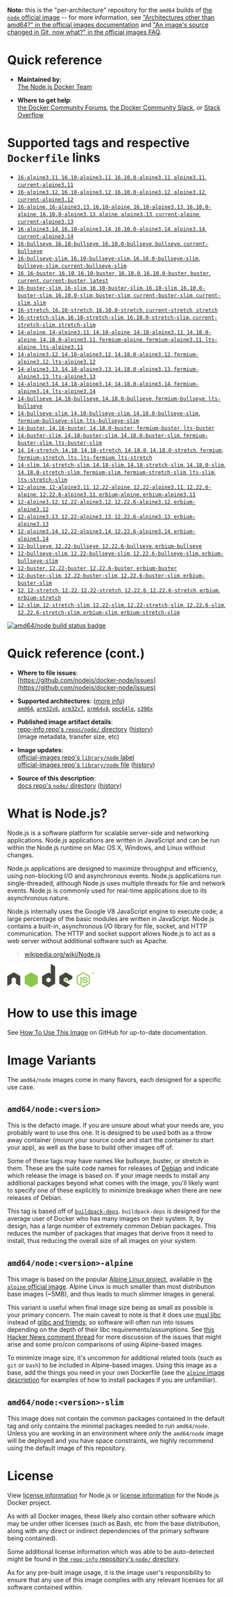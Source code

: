 <!--

********************************************************************************

WARNING:

    DO NOT EDIT "node/README.md"

    IT IS AUTO-GENERATED

    (from the other files in "node/" combined with a set of templates)

********************************************************************************

-->

**Note:** this is the "per-architecture" repository for the `amd64` builds of [the `node` official image](https://hub.docker.com/_/node) -- for more information, see ["Architectures other than amd64?" in the official images documentation](https://github.com/docker-library/official-images#architectures-other-than-amd64) and ["An image's source changed in Git, now what?" in the official images FAQ](https://github.com/docker-library/faq#an-images-source-changed-in-git-now-what).

# Quick reference

-	**Maintained by**:  
	[The Node.js Docker Team](https://github.com/nodejs/docker-node)

-	**Where to get help**:  
	[the Docker Community Forums](https://forums.docker.com/), [the Docker Community Slack](https://dockr.ly/slack), or [Stack Overflow](https://stackoverflow.com/search?tab=newest&q=docker)

# Supported tags and respective `Dockerfile` links

-	[`16-alpine3.11`, `16.10-alpine3.11`, `16.10.0-alpine3.11`, `alpine3.11`, `current-alpine3.11`](https://github.com/nodejs/docker-node/blob/e886c2c1d3a109ccfe169419f3b30f9794bacf61/16/alpine3.11/Dockerfile)
-	[`16-alpine3.12`, `16.10-alpine3.12`, `16.10.0-alpine3.12`, `alpine3.12`, `current-alpine3.12`](https://github.com/nodejs/docker-node/blob/e886c2c1d3a109ccfe169419f3b30f9794bacf61/16/alpine3.12/Dockerfile)
-	[`16-alpine`, `16-alpine3.13`, `16.10-alpine`, `16.10-alpine3.13`, `16.10.0-alpine`, `16.10.0-alpine3.13`, `alpine`, `alpine3.13`, `current-alpine`, `current-alpine3.13`](https://github.com/nodejs/docker-node/blob/e886c2c1d3a109ccfe169419f3b30f9794bacf61/16/alpine3.13/Dockerfile)
-	[`16-alpine3.14`, `16.10-alpine3.14`, `16.10.0-alpine3.14`, `alpine3.14`, `current-alpine3.14`](https://github.com/nodejs/docker-node/blob/e886c2c1d3a109ccfe169419f3b30f9794bacf61/16/alpine3.14/Dockerfile)
-	[`16-bullseye`, `16.10-bullseye`, `16.10.0-bullseye`, `bullseye`, `current-bullseye`](https://github.com/nodejs/docker-node/blob/e886c2c1d3a109ccfe169419f3b30f9794bacf61/16/bullseye/Dockerfile)
-	[`16-bullseye-slim`, `16.10-bullseye-slim`, `16.10.0-bullseye-slim`, `bullseye-slim`, `current-bullseye-slim`](https://github.com/nodejs/docker-node/blob/e886c2c1d3a109ccfe169419f3b30f9794bacf61/16/bullseye-slim/Dockerfile)
-	[`16`, `16-buster`, `16.10`, `16.10-buster`, `16.10.0`, `16.10.0-buster`, `buster`, `current`, `current-buster`, `latest`](https://github.com/nodejs/docker-node/blob/e886c2c1d3a109ccfe169419f3b30f9794bacf61/16/buster/Dockerfile)
-	[`16-buster-slim`, `16-slim`, `16.10-buster-slim`, `16.10-slim`, `16.10.0-buster-slim`, `16.10.0-slim`, `buster-slim`, `current-buster-slim`, `current-slim`, `slim`](https://github.com/nodejs/docker-node/blob/e886c2c1d3a109ccfe169419f3b30f9794bacf61/16/buster-slim/Dockerfile)
-	[`16-stretch`, `16.10-stretch`, `16.10.0-stretch`, `current-stretch`, `stretch`](https://github.com/nodejs/docker-node/blob/e886c2c1d3a109ccfe169419f3b30f9794bacf61/16/stretch/Dockerfile)
-	[`16-stretch-slim`, `16.10-stretch-slim`, `16.10.0-stretch-slim`, `current-stretch-slim`, `stretch-slim`](https://github.com/nodejs/docker-node/blob/e886c2c1d3a109ccfe169419f3b30f9794bacf61/16/stretch-slim/Dockerfile)
-	[`14-alpine`, `14-alpine3.11`, `14.18-alpine`, `14.18-alpine3.11`, `14.18.0-alpine`, `14.18.0-alpine3.11`, `fermium-alpine`, `fermium-alpine3.11`, `lts-alpine`, `lts-alpine3.11`](https://github.com/nodejs/docker-node/blob/a049b4da06e758197e248eb9d5a895f804f4d2a0/14/alpine3.11/Dockerfile)
-	[`14-alpine3.12`, `14.18-alpine3.12`, `14.18.0-alpine3.12`, `fermium-alpine3.12`, `lts-alpine3.12`](https://github.com/nodejs/docker-node/blob/a049b4da06e758197e248eb9d5a895f804f4d2a0/14/alpine3.12/Dockerfile)
-	[`14-alpine3.13`, `14.18-alpine3.13`, `14.18.0-alpine3.13`, `fermium-alpine3.13`, `lts-alpine3.13`](https://github.com/nodejs/docker-node/blob/a049b4da06e758197e248eb9d5a895f804f4d2a0/14/alpine3.13/Dockerfile)
-	[`14-alpine3.14`, `14.18-alpine3.14`, `14.18.0-alpine3.14`, `fermium-alpine3.14`, `lts-alpine3.14`](https://github.com/nodejs/docker-node/blob/a049b4da06e758197e248eb9d5a895f804f4d2a0/14/alpine3.14/Dockerfile)
-	[`14-bullseye`, `14.18-bullseye`, `14.18.0-bullseye`, `fermium-bullseye`, `lts-bullseye`](https://github.com/nodejs/docker-node/blob/a049b4da06e758197e248eb9d5a895f804f4d2a0/14/bullseye/Dockerfile)
-	[`14-bullseye-slim`, `14.18-bullseye-slim`, `14.18.0-bullseye-slim`, `fermium-bullseye-slim`, `lts-bullseye-slim`](https://github.com/nodejs/docker-node/blob/a049b4da06e758197e248eb9d5a895f804f4d2a0/14/bullseye-slim/Dockerfile)
-	[`14-buster`, `14.18-buster`, `14.18.0-buster`, `fermium-buster`, `lts-buster`](https://github.com/nodejs/docker-node/blob/a049b4da06e758197e248eb9d5a895f804f4d2a0/14/buster/Dockerfile)
-	[`14-buster-slim`, `14.18-buster-slim`, `14.18.0-buster-slim`, `fermium-buster-slim`, `lts-buster-slim`](https://github.com/nodejs/docker-node/blob/a049b4da06e758197e248eb9d5a895f804f4d2a0/14/buster-slim/Dockerfile)
-	[`14`, `14-stretch`, `14.18`, `14.18-stretch`, `14.18.0`, `14.18.0-stretch`, `fermium`, `fermium-stretch`, `lts`, `lts-fermium`, `lts-stretch`](https://github.com/nodejs/docker-node/blob/a049b4da06e758197e248eb9d5a895f804f4d2a0/14/stretch/Dockerfile)
-	[`14-slim`, `14-stretch-slim`, `14.18-slim`, `14.18-stretch-slim`, `14.18.0-slim`, `14.18.0-stretch-slim`, `fermium-slim`, `fermium-stretch-slim`, `lts-slim`, `lts-stretch-slim`](https://github.com/nodejs/docker-node/blob/a049b4da06e758197e248eb9d5a895f804f4d2a0/14/stretch-slim/Dockerfile)
-	[`12-alpine`, `12-alpine3.11`, `12.22-alpine`, `12.22-alpine3.11`, `12.22.6-alpine`, `12.22.6-alpine3.11`, `erbium-alpine`, `erbium-alpine3.11`](https://github.com/nodejs/docker-node/blob/dc340d0bf2119dee534106ef012e85861cda8b84/12/alpine3.11/Dockerfile)
-	[`12-alpine3.12`, `12.22-alpine3.12`, `12.22.6-alpine3.12`, `erbium-alpine3.12`](https://github.com/nodejs/docker-node/blob/dc340d0bf2119dee534106ef012e85861cda8b84/12/alpine3.12/Dockerfile)
-	[`12-alpine3.13`, `12.22-alpine3.13`, `12.22.6-alpine3.13`, `erbium-alpine3.13`](https://github.com/nodejs/docker-node/blob/dc340d0bf2119dee534106ef012e85861cda8b84/12/alpine3.13/Dockerfile)
-	[`12-alpine3.14`, `12.22-alpine3.14`, `12.22.6-alpine3.14`, `erbium-alpine3.14`](https://github.com/nodejs/docker-node/blob/dc340d0bf2119dee534106ef012e85861cda8b84/12/alpine3.14/Dockerfile)
-	[`12-bullseye`, `12.22-bullseye`, `12.22.6-bullseye`, `erbium-bullseye`](https://github.com/nodejs/docker-node/blob/dc340d0bf2119dee534106ef012e85861cda8b84/12/bullseye/Dockerfile)
-	[`12-bullseye-slim`, `12.22-bullseye-slim`, `12.22.6-bullseye-slim`, `erbium-bullseye-slim`](https://github.com/nodejs/docker-node/blob/dc340d0bf2119dee534106ef012e85861cda8b84/12/bullseye-slim/Dockerfile)
-	[`12-buster`, `12.22-buster`, `12.22.6-buster`, `erbium-buster`](https://github.com/nodejs/docker-node/blob/dc340d0bf2119dee534106ef012e85861cda8b84/12/buster/Dockerfile)
-	[`12-buster-slim`, `12.22-buster-slim`, `12.22.6-buster-slim`, `erbium-buster-slim`](https://github.com/nodejs/docker-node/blob/dc340d0bf2119dee534106ef012e85861cda8b84/12/buster-slim/Dockerfile)
-	[`12`, `12-stretch`, `12.22`, `12.22-stretch`, `12.22.6`, `12.22.6-stretch`, `erbium`, `erbium-stretch`](https://github.com/nodejs/docker-node/blob/dc340d0bf2119dee534106ef012e85861cda8b84/12/stretch/Dockerfile)
-	[`12-slim`, `12-stretch-slim`, `12.22-slim`, `12.22-stretch-slim`, `12.22.6-slim`, `12.22.6-stretch-slim`, `erbium-slim`, `erbium-stretch-slim`](https://github.com/nodejs/docker-node/blob/dc340d0bf2119dee534106ef012e85861cda8b84/12/stretch-slim/Dockerfile)

[![amd64/node build status badge](https://img.shields.io/jenkins/s/https/doi-janky.infosiftr.net/job/multiarch/job/amd64/job/node.svg?label=amd64/node%20%20build%20job)](https://doi-janky.infosiftr.net/job/multiarch/job/amd64/job/node/)

# Quick reference (cont.)

-	**Where to file issues**:  
	[https://github.com/nodejs/docker-node/issues](https://github.com/nodejs/docker-node/issues)

-	**Supported architectures**: ([more info](https://github.com/docker-library/official-images#architectures-other-than-amd64))  
	[`amd64`](https://hub.docker.com/r/amd64/node/), [`arm32v6`](https://hub.docker.com/r/arm32v6/node/), [`arm32v7`](https://hub.docker.com/r/arm32v7/node/), [`arm64v8`](https://hub.docker.com/r/arm64v8/node/), [`ppc64le`](https://hub.docker.com/r/ppc64le/node/), [`s390x`](https://hub.docker.com/r/s390x/node/)

-	**Published image artifact details**:  
	[repo-info repo's `repos/node/` directory](https://github.com/docker-library/repo-info/blob/master/repos/node) ([history](https://github.com/docker-library/repo-info/commits/master/repos/node))  
	(image metadata, transfer size, etc)

-	**Image updates**:  
	[official-images repo's `library/node` label](https://github.com/docker-library/official-images/issues?q=label%3Alibrary%2Fnode)  
	[official-images repo's `library/node` file](https://github.com/docker-library/official-images/blob/master/library/node) ([history](https://github.com/docker-library/official-images/commits/master/library/node))

-	**Source of this description**:  
	[docs repo's `node/` directory](https://github.com/docker-library/docs/tree/master/node) ([history](https://github.com/docker-library/docs/commits/master/node))

# What is Node.js?

Node.js is a software platform for scalable server-side and networking applications. Node.js applications are written in JavaScript and can be run within the Node.js runtime on Mac OS X, Windows, and Linux without changes.

Node.js applications are designed to maximize throughput and efficiency, using non-blocking I/O and asynchronous events. Node.js applications run single-threaded, although Node.js uses multiple threads for file and network events. Node.js is commonly used for real-time applications due to its asynchronous nature.

Node.js internally uses the Google V8 JavaScript engine to execute code; a large percentage of the basic modules are written in JavaScript. Node.js contains a built-in, asynchronous I/O library for file, socket, and HTTP communication. The HTTP and socket support allows Node.js to act as a web server without additional software such as Apache.

> [wikipedia.org/wiki/Node.js](https://en.wikipedia.org/wiki/Node.js)

![logo](https://raw.githubusercontent.com/docker-library/docs/01c12653951b2fe592c1f93a13b4e289ada0e3a1/node/logo.png)

# How to use this image

See [How To Use This Image](https://github.com/nodejs/docker-node/blob/master/README.md#how-to-use-this-image) on GitHub for up-to-date documentation.

# Image Variants

The `amd64/node` images come in many flavors, each designed for a specific use case.

## `amd64/node:<version>`

This is the defacto image. If you are unsure about what your needs are, you probably want to use this one. It is designed to be used both as a throw away container (mount your source code and start the container to start your app), as well as the base to build other images off of.

Some of these tags may have names like bullseye, buster, or stretch in them. These are the suite code names for releases of [Debian](https://wiki.debian.org/DebianReleases) and indicate which release the image is based on. If your image needs to install any additional packages beyond what comes with the image, you'll likely want to specify one of these explicitly to minimize breakage when there are new releases of Debian.

This tag is based off of [`buildpack-deps`](https://hub.docker.com/_/buildpack-deps/). `buildpack-deps` is designed for the average user of Docker who has many images on their system. It, by design, has a large number of extremely common Debian packages. This reduces the number of packages that images that derive from it need to install, thus reducing the overall size of all images on your system.

## `amd64/node:<version>-alpine`

This image is based on the popular [Alpine Linux project](https://alpinelinux.org), available in [the `alpine` official image](https://hub.docker.com/_/alpine). Alpine Linux is much smaller than most distribution base images (~5MB), and thus leads to much slimmer images in general.

This variant is useful when final image size being as small as possible is your primary concern. The main caveat to note is that it does use [musl libc](https://musl.libc.org) instead of [glibc and friends](https://www.etalabs.net/compare_libcs.html), so software will often run into issues depending on the depth of their libc requirements/assumptions. See [this Hacker News comment thread](https://news.ycombinator.com/item?id=10782897) for more discussion of the issues that might arise and some pro/con comparisons of using Alpine-based images.

To minimize image size, it's uncommon for additional related tools (such as `git` or `bash`) to be included in Alpine-based images. Using this image as a base, add the things you need in your own Dockerfile (see the [`alpine` image description](https://hub.docker.com/_/alpine/) for examples of how to install packages if you are unfamiliar).

## `amd64/node:<version>-slim`

This image does not contain the common packages contained in the default tag and only contains the minimal packages needed to run `amd64/node`. Unless you are working in an environment where *only* the `amd64/node` image will be deployed and you have space constraints, we highly recommend using the default image of this repository.

# License

View [license information](https://github.com/nodejs/node/blob/master/LICENSE) for Node.js or [license information](https://github.com/nodejs/docker-node/blob/master/LICENSE) for the Node.js Docker project.

As with all Docker images, these likely also contain other software which may be under other licenses (such as Bash, etc from the base distribution, along with any direct or indirect dependencies of the primary software being contained).

Some additional license information which was able to be auto-detected might be found in [the `repo-info` repository's `node/` directory](https://github.com/docker-library/repo-info/tree/master/repos/node).

As for any pre-built image usage, it is the image user's responsibility to ensure that any use of this image complies with any relevant licenses for all software contained within.
